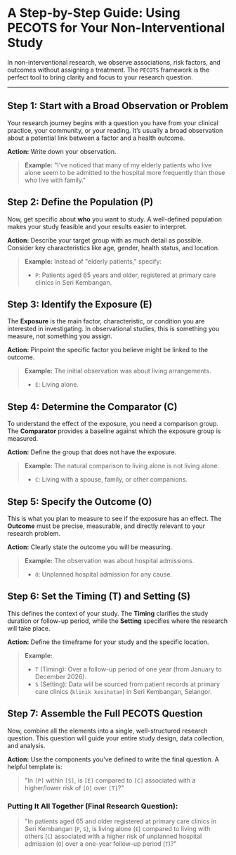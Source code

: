 # A Step-by-Step Guide: Using PECOTS for Your Non-Interventional Study

In non-interventional research, we observe associations, risk factors, and outcomes without assigning a treatment. The `PECOTS` framework is the perfect tool to bring clarity and focus to your research question.

---

## Step 1: Start with a Broad Observation or Problem

Your research journey begins with a question you have from your clinical practice, your community, or your reading. It’s usually a broad observation about a potential link between a factor and a health outcome.

**Action:** Write down your observation.

> **Example:** "I've noticed that many of my elderly patients who live alone seem to be admitted to the hospital more frequently than those who live with family."

## Step 2: Define the Population (P)

Now, get specific about **who** you want to study. A well-defined population makes your study feasible and your results easier to interpret.

**Action:** Describe your target group with as much detail as possible. Consider key characteristics like age, gender, health status, and location.

> **Example:** Instead of "elderly patients," specify:
> * `P`: Patients aged 65 years and older, registered at primary care clinics in Seri Kembangan.

## Step 3: Identify the Exposure (E)

The **Exposure** is the main factor, characteristic, or condition you are interested in investigating. In observational studies, this is something you measure, not something you assign.

**Action:** Pinpoint the specific factor you believe might be linked to the outcome.

> **Example:** The initial observation was about living arrangements.
> * `E`: Living alone.

## Step 4: Determine the Comparator (C)

To understand the effect of the exposure, you need a comparison group. The **Comparator** provides a baseline against which the exposure group is measured.

**Action:** Define the group that does not have the exposure.

> **Example:** The natural comparison to living alone is not living alone.
> * `C`: Living with a spouse, family, or other companions.

## Step 5: Specify the Outcome (O)

This is what you plan to measure to see if the exposure has an effect. The **Outcome** must be precise, measurable, and directly relevant to your research problem.

**Action:** Clearly state the outcome you will be measuring.

> **Example:** The observation was about hospital admissions.
> * `O`: Unplanned hospital admission for any cause.

## Step 6: Set the Timing (T) and Setting (S)

This defines the context of your study. The **Timing** clarifies the study duration or follow-up period, while the **Setting** specifies where the research will take place.

**Action:** Define the timeframe for your study and the specific location.

> **Example:**
> * `T` (Timing): Over a follow-up period of one year (from January to December 2026).
> * `S` (Setting): Data will be sourced from patient records at primary care clinics (`klinik kesihatan`) in Seri Kembangan, Selangor.

## Step 7: Assemble the Full PECOTS Question

Now, combine all the elements into a single, well-structured research question. This question will guide your entire study design, data collection, and analysis.

**Action:** Use the components you've defined to write the final question. A helpful template is:

> "In `[P]` within `[S]`, is `[E]` compared to `[C]` associated with a higher/lower risk of `[O]` over `[T]`?"

### Putting It All Together (Final Research Question):

> "In patients aged 65 and older registered at primary care clinics in Seri Kembangan (`P`, `S`), is living alone (`E`) compared to living with others (`C`) associated with a higher risk of unplanned hospital admission (`O`) over a one-year follow-up period (`T`)?"
